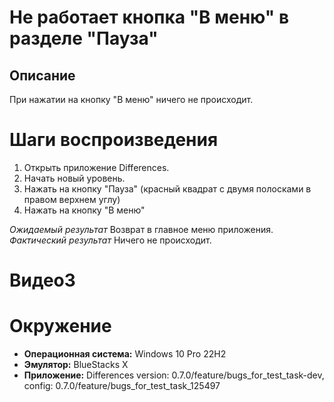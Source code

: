 #  Не работает кнопка "В меню" в разделе "Пауза"

## Описание
При нажатии на кнопку "В меню" ничего не происходит.

# Шаги воспроизведения
1. Открыть приложение Differences.
2. Начать новый уровень.
3. Нажать на кнопку "Пауза" (красный квадрат с двумя полосками в правом верхнем углу)
4. Нажать на кнопку "В меню"
   
*Ожидаемый результат* Возврат в главное меню приложения.
*Фактический результат* Ничего не происходит.

# Видео3

# Окружение
* **Операционная система:** Windows 10 Pro 22H2
* **Эмулятор:** BlueStacks X
* **Приложение:** Differences version: 0.7.0/feature/bugs_for_test_task-dev, config: 0.7.0/feature/bugs_for_test_task_125497